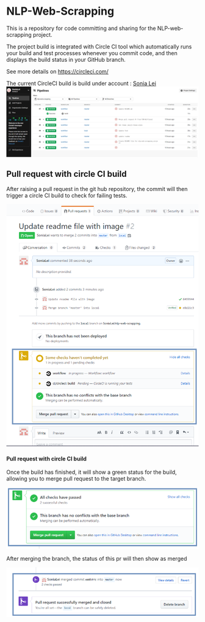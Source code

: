 # NLP-Web-Scrapping

This is a repository for code committing and sharing for the NLP-web-scrapping project.

The project build is integrated with Circle CI tool which automatically runs your build and 
test processes whenever you commit code, and then displays the build status in your GitHub branch.

See more details on https://circleci.com/

The current CircleCI build is build under account : [Sonia Lei](cheng.lei@fdmgroup.com)
![image](image/CircleCI-build-page.png)

## Pull request with circle CI build

After raising a pull request in the git hub repository, the commit will then trigger a circle CI build to check for failing tests.

![image2](image/pull-request/pull-request-build-status.png)

#### Pull request with circle CI build

Once the build has finished, it will show a green status for the build, allowing you to merge pull request to the target branch.

![image3](image/pull-request/pull-request-build-successful.png)

After merging the branch, the status of this pr will then show as merged 

![image4](image/pull-request/pull-request-build-merge.png)
